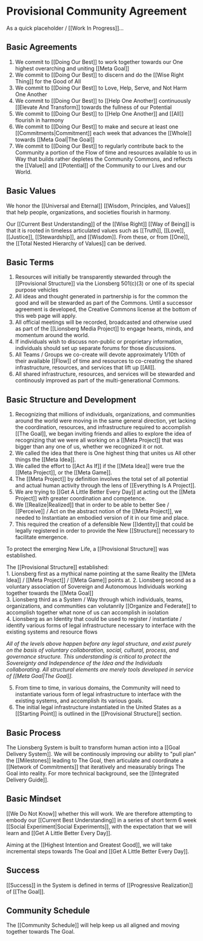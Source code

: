# Provisional Community Agreement
As a quick placeholder / [[Work In Progress]]... 

## Basic Agreements
1. We commit to [[Doing Our Best]] to work together towards our One highest overarching and uniting [[Meta Goal]]  
2. We commit to [[Doing Our Best]] to discern and do the [[Wise Right Thing]] for the Good of All 
3. We commit to [[Doing Our Best]] to Love, Help, Serve, and Not Harm One Another  
5. We commit to [[Doing Our Best]] to [[Help One Another]] continuously [[Elevate And Transform]] towards the fullness of our Potential  
6. We commit to [[Doing Our Best]] to [[Help One Another]] and [[All]] flourish in harmony 
7. We commit to [[Doing Our Best]] to make and secure at least one [[Commitments|Commitment]] each week that advances the [[Whole]] towards [[Meta Goal|The Goal]] 
8.  We commit to [[Doing Our Best]] to regularly contribute back to the Community a portion of the Flow of time and resources available to us in Way that builds rather depletes the Community Commons, and reflects the [[Value]] and [[Potential]] of the Community to our Lives and our World. 

## Basic Values
We honor the [[Universal and Eternal]] [[Wisdom, Principles, and Values]] that help people, organizations, and societies flourish in harmony. 

Our [[Current Best Understanding]] of the [[Wise Right]] [[Way of Being]] is that it is rooted in timeless articulated values such as [[Truth]], [[Love]], [[Justice]], [[Stewardship]], and [[Wisdom]]. From these, or from [[One]], the [[Total Nested Hierarchy of Values]] can be derived. 

## Basic Terms 
1. Resources will initially be transparently stewarded through the [[Provisional Structure]] via the Lionsberg 501(c)(3) or one of its special purpose vehicles 
2. All ideas and thought generated in partnership is for the common the good and will be stewarded as part of the Commons. Until a successor agreement is developed, the Creative Commons license at the bottom of this web page will apply. 
3. All official meetings will be recorded, broadcasted and otherwise used as part of the [[Lionsberg Media Project]] to engage hearts, minds, and momentum around the world.  
4. If individuals wish to discuss non-public or proprietary information, individuals should set up separate forums for those discussions. 
5. All Teams / Groups we co-create will devote approximately 1/10th of their available [[Flow]] of time and resources to co-creating the shared infrastructure, resources, and services that lift up [[All]]. 
6. All shared infrastructure, resources, and services will be stewarded and continously improved as part of the multi-generational Commons. 

## Basic Structure and Development
1. Recognizing that millions of individuals, organizations, and communities around the world were moving in the same general direction, yet lacking the coordination, resources, and infrastructure required to accomplish [[The Goal]], we began inviting friends and allies to explore the idea of recognizing that we were all working on a [[Meta Project]] that was bigger than any one of us, whether we recognized it or not. 
2. We called the idea that there is One highest thing that unites us All other things the [[Meta Idea]]. 
3. We called the effort to [[Act As If]] if the [[Meta Idea]] were true the [[Meta Project]], or the [[Meta Game]]. 
4. The [[Meta Project]] by definition involves the total set of all potential and actual human activity through the lens of [[Everything Is A Project]]. 
5. We are trying to [[Get A Little Better Every Day]] at acting out the [[Meta Project]] with greater coordination and competence. 
7. We [[Realize|Realized]] that in order to be able to better See / [[Perceive]] / Act on the abstract notion of the [[Meta Project]], we needed to Instantiate an embodied version of it in our time and place. 
8. This required the creation of a defensible New [[Identity]] that could be legally registered in order to provide the New [[Structure]] necessary to facilitate emergence. 

To protect the emerging New Life, a [[Provisional Structure]] was established. 

The [[Provisional Structure]] established:   
	1. Lionsberg first as a mythical name pointing at the same Reality the [[Meta Idea]] / [[Meta Project]] / [[Meta Game]] points at. 
	2. Lionsberg second as a voluntary association of Sovereign and Autonomous Individuals working together towards the [[Meta Goal]]  
	3. Lionsberg third as a System / Way through which individuals, teams, organizations, and communities can volutanrily [[Organize and Federate]] to accomplish together what none of us can accomplish in isolation   
	4. Lionsberg as an Identity that could be used to register / instantiate / identify various forms of legal infrastructure necessary to interface with the existing systems and resource flows 
	
_All of the levels above happen before any legal structure, and exist purely on the basis of voluntary collaboration, social, cultural, process, and governance structure. This understanding is critical to protect the Sovereignty and Independence of the Idea and the Individuals collaborating. All structural elements are merely tools developed in service of [[Meta Goal|The Goal]]._

5. From time to time, in various domains, the Community will need to instantiate various form of legal infrastructure to interface with the existing systems, and accomplish its various goals. 
6. The initial legal infrastructure instantiated in the United States as a [[Starting Point]] is outlined in the [[Provisional Structure]] section. 

## Basic Process
The Lionsberg System is built to transform human action into a [[Goal Delivery System]]. We will be continously improving our ability to "pull plan" the [[Milestones]] leading to The Goal, then articulate and coordinate a [[Network of Commitments]] that iteratively and measurably brings The Goal into reality. For more technical background, see the [[Integrated Delivery Guide]]. 

## Basic Mindset
[[We Do Not Know]] whether this will work. We are therefore attempting to embody our [[Current Best Understanding]] in a series of short term 6 week [[Social Experiment|Social Experiments]], with the expectation that we will learn and [[Get A Little Better Every Day]]. 

Aiming at the [[Highest Intention and Greatest Good]], we will take incremental steps towards The Goal and [[Get A Little Better Every Day]]. 

## Success
[[Success]] in the System is defined in terms of [[Progressive Realization]] of [[The Goal]].  

## Community Schedule 
The [[Community Schedule]] will help keep us all aligned and moving together towards The Goal. 
